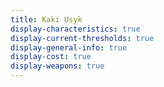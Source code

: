 ```yaml
---
title: Kaki Usyk
display-characteristics: true
display-current-thresholds: true
display-general-info: true
display-cost: true
display-weapons: true
---
```

